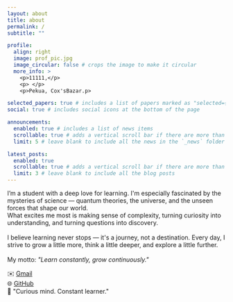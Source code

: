 ```yaml
---
layout: about
title: about
permalink: /
subtitle: ""

profile:
  align: right
  image: prof_pic.jpg
  image_circular: false # crops the image to make it circular
  more_info: >
    <p>11111,</p>
    <p> </p>
    <p>Pekua, Cox'sBazar.p>

selected_papers: true # includes a list of papers marked as "selected={true}"
social: true # includes social icons at the bottom of the page

announcements:
  enabled: true # includes a list of news items
  scrollable: true # adds a vertical scroll bar if there are more than 3 news items
  limit: 5 # leave blank to include all the news in the `_news` folder

latest_posts:
  enabled: true
  scrollable: true # adds a vertical scroll bar if there are more than 3 new posts items
  limit: 3 # leave blank to include all the blog posts
---
```


I’m a student with a deep love for learning. I'm especially fascinated by the mysteries of science — quantum theories, the universe, and the unseen forces that shape our world.
<br>What excites me most is making sense of complexity, turning curiosity into understanding, and turning questions into discovery.</br>
<br>I believe learning never stops — it's a journey, not a destination. Every day, I strive to grow a little more, think a little deeper, and explore a little further.</br>
<br>My motto: *"Learn constantly, grow continuously."* </br>

✉️ [Gmail](shihabium@gmail.com)  
🌐 [GitHub](https://github.com/shihabium)  
💬 "Curious mind. Constant learner."
